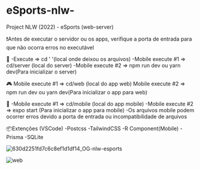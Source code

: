 # eSports-nlw-
Project NLW (2022) - eSports (web-server)

❗Antes de executar o servidor ou os apps, verifique a porta de entrada para que não ocorra erros no executável

🚀
-Execute => cd ' '(local onde deixou os arquivos)
-Mobile execute #1 => cd/server (local do server)
-Mobile execute #2 => npm run dev ou yarn dev(Para inicializar o server)

🎮
Mobile execute #1 => cd/web (local do app web)
Mobile execute #2 => npm run dev ou yarn dev(Para inicializar o app para web)

📱
-Mobile execute #1 => cd/mobile (local do app mobile)
-Mobile execute #2 => expo start (Para inicializar o app para mobile)
-Os arquivos mobile podem ocorrer erros devido a porta de entrada ou incompatibilidade de arquivos

📦Extenções (VSCode)
-Postcss
-TailwindCSS
-R Component(Mobile)
-Prisma
-SQLite

![630d2251fd7c6c8ef1d1df14_OG-nlw-esports](https://user-images.githubusercontent.com/110070861/196307612-99412452-4eba-4a09-ac1a-3a92d4a8d18f.jpg)

![web](https://user-images.githubusercontent.com/110070861/196308298-268dae81-bac8-4b81-bd4f-b88816f42ac3.gif)

